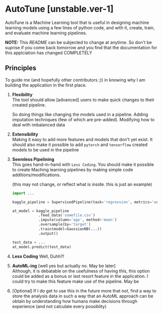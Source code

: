 # AutoTune [unstable.ver-1]

AutoTune is a Machine Learning tool that is useful in designing machine learning models using a few lines of python code, and with it, create, train, and evaluate machine learning pipelines. 


**NOTE:**
    This *README* can be subjected to change at anytime. So don't be suprise if you come back tomorrow and you find that the documentation for this applciation has changed COMPLETELY

## Principles

To guide me (and hopefully other contributors ;)) in knowing why I am building the application in the first place.

1. **Flexibility** <br />
    The tool should allow [advanced] users to make quick changes to their created pipeline. 
    
    So doing things like changing the models used in a pipeline. Adding imputation techniques (few of which are pre-added). Modifying how to deal with imbalanced data

2. **Extensibility** <br />
    Making it easy to add more features and models that don't yet exist. It should also make it possible to add `pytorch` and `tensorflow` created models to be used in the pipeline

3. **Seemless Pipelining** <br />
    This goes hand-in-hand with `Less Coding`. You should make it possible to create Maching learning pipelines by making simple code additions/modifications.

    (this may not change, or reflect what is inside. this is just an example)

    ```python
    import ...

    kaggle_pipeline = SupervisedPipeline(task='regression', metrics='accuracy')

    at_model = kaggle_pipeline
                .feed_data('somefile.csv')
                .impute(column='age', method='mean')
                .oversample(by='target')
                .train(model=GaussianNB(...))
                .output()

    test_data = ...
    at_model.predict(test_data)
    ```

4. **Less Coding**
    Well, Duhh?!

5. **AutoML-ing** [well yes but actually no. May be later] <br/>
    Although, it is debatable on the usefulness of having this, this option could be added as a bonus or last resort feature in the application. I could try to make this feature make use of the pipeline. May be

6. [Optional] If I do get to use this in the future more that not, find a way to store the analysis data in such a way that an AutoML approach can be obtain by understanding how humans make decisions through experience (and not calculate every possiblity) 